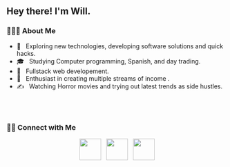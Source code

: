 <h2> Hey there! I'm Will.</h2>


<h3> 👨🏻‍💻 About Me </h3>

- 🤔 &nbsp; Exploring new technologies, developing software solutions and quick hacks.
- 🎓 &nbsp; Studying Computer programming, Spanish, and day trading.
- 💼 &nbsp; Fullstack web developement.
- 🌱 &nbsp; Enthusiast in creating multiple streams of income .
- ✍️ &nbsp; Watching Horror movies and trying out latest trends as side hustles.
<br>
<!--<p align="center">
  <a href="https://git.io/streak-stats"><img src="https://streak-stats-two.vercel.app?user=Will513r&theme=highcontrast"/></a>

</p>  -->
<br>



<h3> 🤝🏻 Connect with Me </h3>

<p align="center">
&nbsp; <a href="https://twitter.com/thetechdad87" target="_blank" rel="noopener noreferrer"><img src="https://img.icons8.com/plasticine/100/000000/twitter.png" width="50" /></a>  
&nbsp; <a href="mailto:thetechdad87@gmail.com" target="_blank" rel="noopener noreferrer"><img src="https://img.icons8.com/plasticine/100/000000/gmail.png"  width="50" /></a>
&nbsp; <a href="https://www.youtube.com/channel/UCjV0wdH89M-Cq7yO2v2rIvw/" target="_blank" rel="noopener noreferrer"><img src="https://img.icons8.com/plasticine/100/000000/youtube.png" width="50" /></a> 
</p>


